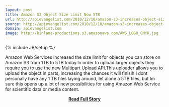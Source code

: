 ```yaml
---
layout: post
title: Amazon S3 Object Size Limit Now 5TB
url: http://apievangelist.com/2010/12/10/amazon-s3-increases-object-size-limit-5tb/
source: http://apievangelist.com/2010/12/10/amazon-s3-increases-object-size-limit-5tb/
domain: apievangelist.com
image: http://kinlane-productions.s3.amazonaws.com/AWS_LOGO_CMYK.jpg
---
```

{% include JB/setup %}<p>Amazon Web Services increased the size limit for objects you can store on Amazon S3 from 1TB to 5TB today.In order to upload larger objects they require you to use the new Multipart Upload API.This uploader allows you to upload the object in parts, increasing the chances it will finisih.I dont personally have any 1 TB files laying around, let alone a 5TB files, but Im sure this opens up a lot of new possibilities for using Amazon Web Service for scientific data or media content.</p>
<center><p><a href="http://apievangelist.com/2010/12/10/amazon-s3-increases-object-size-limit-5tb/" style='padding:25px; font-sze:18px; font-weight: bold;'>Read Full Story</a></p></center>
